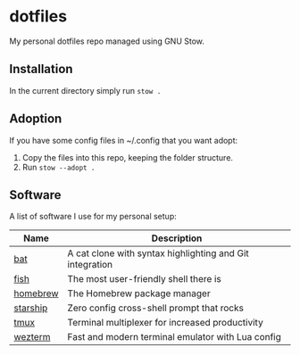 # dotfiles

My personal dotfiles repo managed using GNU Stow.


## Installation

In the current directory simply run `stow .`


## Adoption

If you have some config files in ~/.config that you want adopt:

1. Copy the files into this repo, keeping the folder structure.
2. Run `stow --adopt .`


## Software

A list of software I use for my personal setup:

| Name                                       | Description                                              |
|--------------------------------------------|----------------------------------------------------------|
| [bat](https://github.com/sharkdp/bat)      | A cat clone with syntax highlighting and Git integration |
| [fish](https://fishshell.com)              | The most user-friendly shell there is                    |
| [homebrew](https://docs.brew.sh)           | The Homebrew package manager                             |
| [starship](https://starship.rs)            | Zero config cross-shell prompt that rocks                |
| [tmux](https://github.com/tmux/tmux)       | Terminal multiplexer for increased productivity          |
| [wezterm](https://github.com/wez/wezterm)  | Fast and modern terminal emulator with Lua config        |
